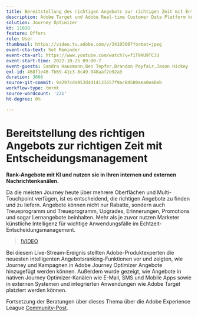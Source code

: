 ```yaml
---
title: Bereitstellung des richtigen Angebots zur richtigen Zeit mit Entscheidungsmanagement
description: Adobe Target und Adobe Real-time Customer Data Platform können integriert werden, um ein personalisierteres Kundenerlebnis zu bieten. In diesem Livestream-Ereignis sehen Sie, wie die Integration dieser beiden Plattformen Unternehmen dabei helfen kann, Daten in Echtzeit zu erfassen und anschließend zielgerichtete Erlebnisse zu erstellen und zu testen. Sehen Sie sich den End-to-End-Prozess dieser leistungsstarken Funktion in einer Live-Demonstration an.
solution: Journey Optimizer
kt: 11028
feature: Offers
role: User
thumbnail: https://video.tv.adobe.com/v/3410560?format=jpeg
event-cta-text: Set Reminder
event-cta-url: https://www.youtube.com/watch?v=f1T9XU9TCJU
event-start-time: 2022-10-25 09:00-7
event-guests: Sandra Hausmann,Ben Tepfer,Brandon Poyfair,Jason Hickey
exl-id: 468f1e46-7b69-41c3-8c49-948aaf2e92a3
duration: 3666
source-git-commit: 9a297cda953d4414131657f9ac84580aea0eabeb
workflow-type: tm+mt
source-wordcount: '221'
ht-degree: 0%

---
```


# Bereitstellung des richtigen Angebots zur richtigen Zeit mit Entscheidungsmanagement

**Rank-Angebote mit KI und nutzen sie in Ihren internen und externen Nachrichtenkanälen.**

Da die meisten Journey heute über mehrere Oberflächen und Multi-Touchpoint verfügen, ist es entscheidend, die richtigen Angebote zu finden und zu liefern. Angebote können nicht nur Rabatte, sondern auch Treueprogramm und Treueprogramm, Upgrades, Erinnerungen, Promotions und sogar Lernangebote beinhalten. Mehr als je zuvor nutzen Marketer künstliche Intelligenz für wichtige Anwendungsfälle im Echtzeit-Entscheidungsmanagement.

>[!VIDEO](https://video.tv.adobe.com/v/3410560/?quality=12&learn=on)

Bei diesem Live-Stream-Ereignis stellten Adobe-Produktexperten die neuesten intelligenten Angebotsranking-Funktionen vor und zeigten, wie Journey und Kampagnen in Adobe Journey Optimizer Angebote hinzugefügt werden können.  Außerdem wurde gezeigt, wie Angebote in nativen Journey Optimizer-Kanälen wie E-Mail, SMS und Mobile Apps sowie in externen Systemen und integrierten Anwendungen wie Adobe Target platziert werden können.

Fortsetzung der Beratungen über dieses Thema über die Adobe Experience League [Community-Post](https://experienceleaguecommunities.adobe.com/t5/journey-optimizer-discussions/experience-league-live-post-session-discussion-deliver-the-right/m-p/554802#M55).
